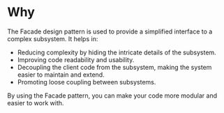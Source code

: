 # Why

The Facade design pattern is used to provide a simplified interface to a complex subsystem. It helps in:

- Reducing complexity by hiding the intricate details of the subsystem.
- Improving code readability and usability.
- Decoupling the client code from the subsystem, making the system easier to maintain and extend.
- Promoting loose coupling between subsystems.

By using the Facade pattern, you can make your code more modular and easier to work with.